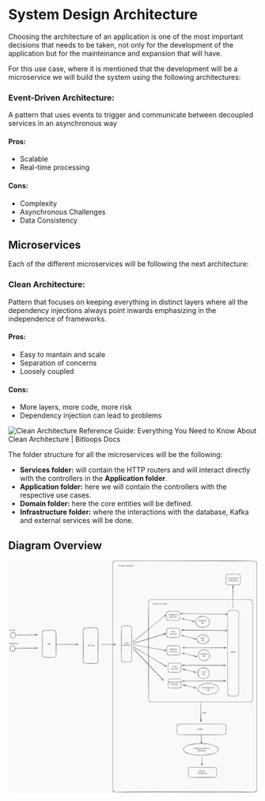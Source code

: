 # System Design Architecture

  

Choosing the architecture of an application is one of the most important decisions that needs to be taken, not only for the development of the application but for the mainteinance and expansion that will have.

  
For this use case, where it is mentioned that the development will be a microservice we will build the system using the following architectures:

###  Event-Driven Architecture: 
A pattern that uses events to trigger and communicate between decoupled services in an asynchronous way
#### Pros:
- Scalable
- Real-time processing
#### Cons:
- Complexity
- Asynchronous Challenges
- Data Consistency

## Microservices

Each of the different microservices will be following the next architecture:
### Clean Architecture: 
Pattern that focuses on keeping everything in distinct layers where all  the dependency injections always point inwards emphasizing in the independence of frameworks.
#### Pros:
- Easy to mantain and scale
- Separation of concerns
- Loosely coupled
#### Cons:
- More layers, more code, more risk
- Dependency injection can lead to problems

![Clean Architecture Reference Guide: Everything You Need to Know About Clean  Architecture | Bitloops Docs](https://storage.googleapis.com/bitloops-github-assets/Documentation%20Images/clean-architecture-cone.jfif)

The folder structure for all the microservices will be the following:
- **Services folder:** will contain the HTTP routers and will interact directly with the controllers in the **Application folder**.
- **Application folder:** here we will contain the controllers with the respective use cases.
- **Domain folder:** here the core entities will be defined.
- **Infrastructure folder:** where the interactions with the database, Kafka and external services will be done.

## Diagram Overview
![alt text](CabApp_SD.png)